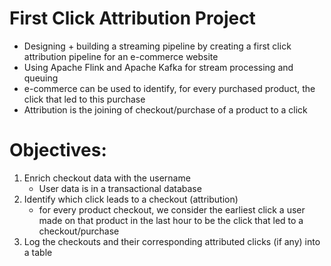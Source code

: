 # First Click Attribution Project
* Designing + building a streaming pipeline by creating a first click attribution pipeline for an e-commerce website
* Using Apache Flink and Apache Kafka for stream processing and queuing
* e-commerce can be used to identify, for every purchased product, the click that led to this purchase
* Attribution is the joining of checkout/purchase of a product to a click


# Objectives:
1. Enrich checkout data with the username
   * User data is in a transactional database
2. Identify which click leads to a checkout (attribution)
   * for every product checkout, we consider the earliest click a user made on that product in the last hour to be the click that led to a checkout/purchase
3. Log the checkouts and their corresponding attributed clicks (if any) into a table
